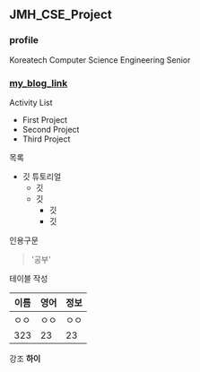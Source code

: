 ## JMH_CSE_Project

### __profile__
Koreatech Computer Science Engineering Senior

### [my_blog_link](https://battlesun99.blogspot.com/)



Activity List
* First Project
* Second Project
* Third Project


목록
* 깃 튜토리얼
  * 깃
  * 깃
    * 깃
    * 깃
 
 
인용구문
> '공부'

테이블 작성

이름|영어|정보
---|---|---
ㅇㅇ|ㅇㅇ|ㅇㅇ
323|23|23
강조
**하이**
